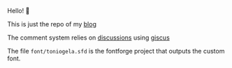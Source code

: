 Hello! :wave:

This is just the repo of my [blog](https://toniogela.dev)

The comment system relies on [discussions](https://github.com/TonioGela/blog/discussions) using [giscus](https://giscus.app/)

The file `font/toniogela.sfd` is the fontforge project that outputs the custom font.
